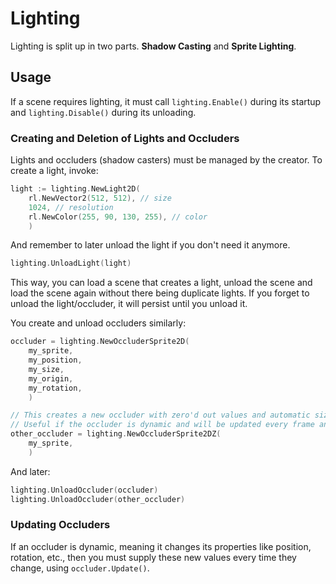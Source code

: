 <!-- LTeX: language=en-US -->
# Lighting

Lighting is split up in two parts. **Shadow Casting** and **Sprite Lighting**.

## Usage

If a scene requires lighting, it must call `lighting.Enable()` during its
startup and `lighting.Disable()` during its unloading.

### Creating and Deletion of Lights and Occluders
Lights and occluders (shadow casters) must be managed by the creator. To create
a light, invoke:
```go
light := lighting.NewLight2D(
    rl.NewVector2(512, 512), // size
    1024, // resolution
    rl.NewColor(255, 90, 130, 255), // color
    )
```

And remember to later unload the light if you don't need it anymore.
```go
lighting.UnloadLight(light)
```
This way, you can load a scene that creates a light, unload the scene and load
the scene again without there being duplicate lights. If you forget to unload
the light/occluder, it will persist until you unload it.

You create and unload occluders similarly:
```go
occluder = lighting.NewOccluderSprite2D(
    my_sprite,
	my_position,
	my_size,
	my_origin,
	my_rotation,
    )

// This creates a new occluder with zero'd out values and automatic size.
// Useful if the occluder is dynamic and will be updated every frame anyway.
other_occluder = lighting.NewOccluderSprite2DZ(
    my_sprite,
    )
```

And later:
```go
lighting.UnloadOccluder(occluder)
lighting.UnloadOccluder(other_occluder)
```

### Updating Occluders
If an occluder is dynamic, meaning it changes its properties like position,
rotation, etc., then you must supply these new values every time they change,
using `occluder.Update()`.
